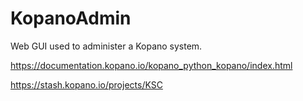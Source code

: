 # KopanoAdmin
Web GUI used to administer a Kopano system.

https://documentation.kopano.io/kopano_python_kopano/index.html

https://stash.kopano.io/projects/KSC
